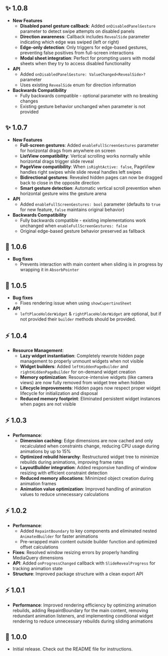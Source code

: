 ## ✨ 1.0.8

- **New Features**
  - **Disabled panel gesture callback**: Added `onDisabledPanelGesture` parameter to detect swipe attempts on disabled panels
  - **Direction awareness**: Callback includes `RevealSide` parameter indicating which edge was swiped (left or right)
  - **Edge-only detection**: Only triggers for edge-based gestures, preventing false positives from full-screen interactions
  - **Modal sheet integration**: Perfect for prompting users with modal sheets when they try to access disabled functionality
- **API**
  - Added `onDisabledPanelGesture: ValueChanged<RevealSide>?` parameter
  - Uses existing `RevealSide` enum for direction information
- **Backwards Compatibility**
  - Fully backwards compatible - optional parameter with no breaking changes
  - Existing gesture behavior unchanged when parameter is not provided

## ✨ 1.0.7

- **New Features**
  - **Full-screen gestures**: Added `enableFullScreenGestures` parameter for horizontal drags from anywhere on screen
  - **ListView compatibility**: Vertical scrolling works normally while horizontal drags trigger slide reveal
  - **PageView compatibility**: When `isRightActive: false`, PageView handles right swipes while slide reveal handles left swipes
  - **Bidirectional gestures**: Revealed hidden pages can now be dragged back to close in the opposite direction
  - **Smart gesture detection**: Automatic vertical scroll prevention when horizontal gesture wins the gesture arena
- **API**
  - Added `enableFullScreenGestures: bool` parameter (defaults to `true` for new feature, `false` maintains original behavior)
- **Backwards Compatibility**
  - Fully backwards compatible - existing implementations work unchanged when `enableFullScreenGestures: false`
  - Original edge-based gesture behavior preserved as fallback

## 🐛 1.0.6

- **Bug fixes**
  - Prevents interaction with main content when sliding is in progress by wrapping it in `AbsorbPointer`

## 🐛 1.0.5

- **Bug fixes**
  - Fixes rendering issue when using `showCupertinoSheet`
- **API**
  - `leftPlaceHolderWidget` & `rightPlaceHolderWidget` are optional, but if not provided their `builder` methods should be provided.

## ⚡️ 1.0.4

- **Resource Management**:
  - **Lazy widget instantiation**: Completely rewrote hidden page management to properly unmount widgets when not visible
  - **Widget builders**: Added `leftHiddenPageBuilder` and `rightHiddenPageBuilder` for on-demand widget creation
  - **Memory optimization**: Resource-intensive widgets (like camera views) are now fully removed from widget tree when hidden
  - **Lifecycle improvements**: Hidden pages now respect proper widget lifecycle for initialization and disposal
  - **Reduced memory footprint**: Eliminated persistent widget instances when pages are not visible

## ⚡️ 1.0.3

- **Performance**:
  - **Dimension caching**: Edge dimensions are now cached and only recalculated when constraints change, reducing CPU usage during animations by up to 15%
  - **Optimized rebuild hierarchy**: Restructured widget tree to minimize rebuilds during animations, improving frame rates
  - **LayoutBuilder integration**: Added responsive handling of window resizing with efficient constraint detection
  - **Reduced memory allocations**: Minimized object creation during animation frames
  - **Animation value optimization**: Improved handling of animation values to reduce unnecessary calculations

## ⚡️ 1.0.2

- **Performance**:
  - Added `RepaintBoundary` to key components and eliminated nested `AnimatedBuilder` for faster animations
  - Pre-wrapped main content outside builder function and optimized offset calculations
- **Fixes**: Resolved window resizing errors by properly handling MediaQuery dimensions
- **API**: Added `onProgressChanged` callback with `SlideRevealProgress` for tracking animation state
- **Structure**: Improved package structure with a clean export API

## ⚡️ 1.0.1

- **Performance**: Improved rendering efficiency by optimizing animation rebuilds, adding RepaintBoundary for the main content, removing redundant animation listeners, and implementing conditional widget rendering to reduce unnecessary rebuilds during sliding animations

## 🎉 1.0.0

- Initial release. Check out the README file for instructions.
